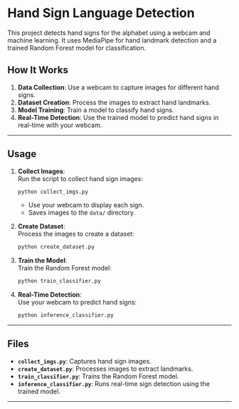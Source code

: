
# Hand Sign Language Detection

This project detects hand signs for the alphabet using a webcam and machine learning. It uses MediaPipe for hand landmark detection and a trained Random Forest model for classification.

## How It Works
1. **Data Collection**: Use a webcam to capture images for different hand signs.
2. **Dataset Creation**: Process the images to extract hand landmarks.
3. **Model Training**: Train a model to classify hand signs.
4. **Real-Time Detection**: Use the trained model to predict hand signs in real-time with your webcam.

---

## Usage
1. **Collect Images**:  
   Run the script to collect hand sign images:
   ```bash
   python collect_imgs.py
   ```
   - Use your webcam to display each sign.
   - Saves images to the `data/` directory.

2. **Create Dataset**:  
   Process the images to create a dataset:
   ```bash
   python create_dataset.py
   ```

3. **Train the Model**:  
   Train the Random Forest model:
   ```bash
   python train_classifier.py
   ```

4. **Real-Time Detection**:  
   Use your webcam to predict hand signs:
   ```bash
   python inference_classifier.py
   ```

---

## Files
- **`collect_imgs.py`**: Captures hand sign images.
- **`create_dataset.py`**: Processes images to extract landmarks.
- **`train_classifier.py`**: Trains the Random Forest model.
- **`inference_classifier.py`**: Runs real-time sign detection using the trained model.

---
